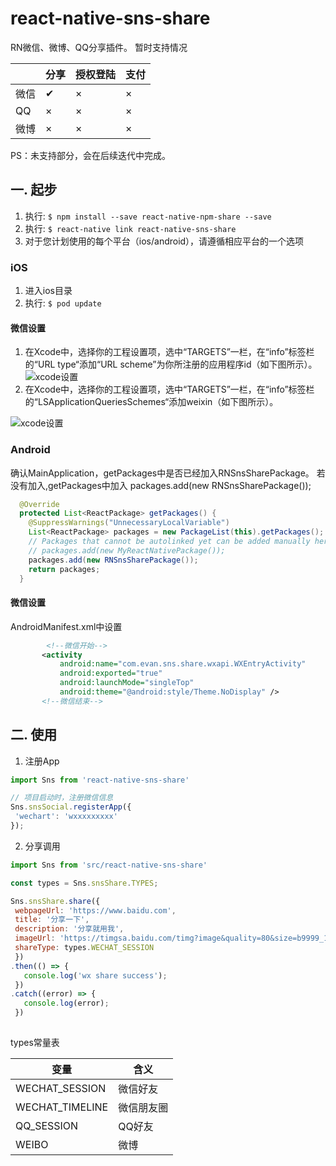 # react-native-sns-share
RN微信、微博、QQ分享插件。
暂时支持情况


|             | 分享         | 授权登陆     | 支付         |
| ----------- | ----------- | ----------- | ----------- |
|微信          | ✔           | ×           | ×           |
|QQ           |  ×          | ×           | ×           |
|微博          |  ×          | ×           | ×           |

PS：未支持部分，会在后续迭代中完成。

 ## 一. 起步
 
 1. 执行: `$ npm install --save react-native-npm-share --save`
 2. 执行: `$ react-native link react-native-sns-share`
 3. 对于您计划使用的每个平台（ios/android），请遵循相应平台的一个选项
 
 ### iOS
 1. 进入ios目录
 2. 执行: `$ pod update`
 
 #### 微信设置
 1. 在Xcode中，选择你的工程设置项，选中“TARGETS”一栏，在“info”标签栏的“URL type“添加“URL scheme”为你所注册的应用程序id（如下图所示）。
 ![xcode设置](https://res.wx.qq.com/op_res/qXIS1XaeAWkQxAJeyFfJPNQUfzVWbPnyqeYUTl3Q3rW1j29j5eQn4xaUNYXErjql)
 2. 在Xcode中，选择你的工程设置项，选中“TARGETS”一栏，在“info”标签栏的“LSApplicationQueriesSchemes“添加weixin（如下图所示）。
 
 ![xcode设置](http://mmbiz.qpic.cn/mmbiz_png/PiajxSqBRaEJsqKkSJGg4TLAxEIvWjtTfrHSbhE3zfbPzuuGzadu9FsWJuBNELsk1IuQucfx91ialTfpPhAF0grA/0?wx_fmt=png)
 
 ### Android
 确认MainApplication，getPackages中是否已经加入RNSnsSharePackage。
 若没有加入,getPackages中加入 packages.add(new RNSnsSharePackage());
  ```java
    @Override
    protected List<ReactPackage> getPackages() {
      @SuppressWarnings("UnnecessaryLocalVariable")
      List<ReactPackage> packages = new PackageList(this).getPackages();
      // Packages that cannot be autolinked yet can be added manually here, for example:
      // packages.add(new MyReactNativePackage());
      packages.add(new RNSnsSharePackage());
      return packages;
    }
```
 #### 微信设置
 AndroidManifest.xml中设置
 ```xml
         <!--微信开始-->
        <activity
            android:name="com.evan.sns.share.wxapi.WXEntryActivity"
            android:exported="true"
            android:launchMode="singleTop"
            android:theme="@android:style/Theme.NoDisplay" />
        <!--微信结束-->
 ```
 
 ## 二. 使用
 
 1. 注册App
 ```js
import Sns from 'react-native-sns-share'

// 项目启动时，注册微信信息
Sns.snsSocial.registerApp({
  'wechart': 'wxxxxxxxxx'
});
```
2. 分享调用
 ```js
 import Sns from 'src/react-native-sns-share'
 
 const types = Sns.snsShare.TYPES;
 
 Sns.snsShare.share({
  webpageUrl: 'https://www.baidu.com',
  title: '分享一下',
  description: '分享就用我',
  imageUrl: 'https://timgsa.baidu.com/timg?image&quality=80&size=b9999_10000&sec=1568635646029&di=4f86fc970153b638fd4a404e2a780ed0&imgtype=0&src=http%3A%2F%2Fwww.cnr.cn%2Fjingji%2Ftxcj%2F20160727%2FW020160727318839106051.jpg',
  shareType: types.WECHAT_SESSION
  })
.then(() => {
    console.log('wx share success');
  })
.catch((error) => {
    console.log(error);
  })
      
 ```
types常量表

|    变量         |  含义        | 
| ----------- | ----------- |
|WECHAT_SESSION| 微信好友          | 
|WECHAT_TIMELINE| 微信朋友圈          | 
|QQ_SESSION| QQ好友          | 
|WEIBO| 微博          | 
